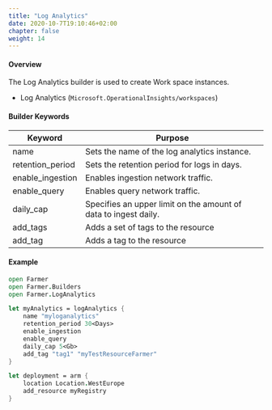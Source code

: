 ```yaml
---
title: "Log Analytics"
date: 2020-10-7T19:10:46+02:00
chapter: false
weight: 14
---
```


#### Overview

The Log Analytics builder is used to create Work space instances.

- Log Analytics (`Microsoft.OperationalInsights/workspaces`)

#### Builder Keywords

| Keyword          | Purpose                                                         |
| ---------------- | --------------------------------------------------------------- |
| name             | Sets the name of the log analytics instance.                    |
| retention_period | Sets the retention period for logs in days.                     |
| enable_ingestion | Enables ingestion network traffic.                              |
| enable_query     | Enables query network traffic.                                  |
| daily_cap        | Specifies an upper limit on the amount of data to ingest daily. |
| add_tags         | Adds a set of tags to the resource                              |
| add_tag          | Adds a tag to the resource                                      |

#### Example

```fsharp
open Farmer
open Farmer.Builders
open Farmer.LogAnalytics

let myAnalytics = logAnalytics {
    name "myloganalytics"
    retention_period 30<Days>
    enable_ingestion
    enable_query
    daily_cap 5<Gb>
    add_tag "tag1" "myTestResourceFarmer"
}

let deployment = arm {
    location Location.WestEurope
    add_resource myRegistry
}
```
